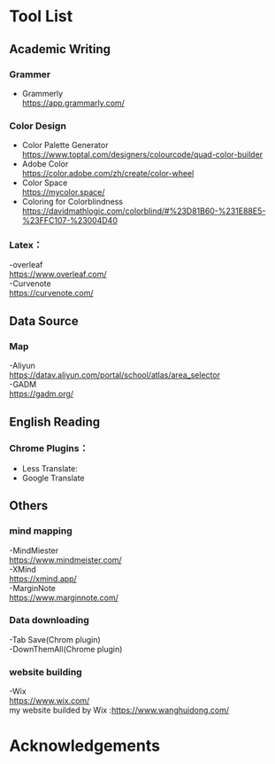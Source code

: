 # Tool List

## Academic Writing
### Grammer
- Grammerly  
  <https://app.grammarly.com/>

### Color Design
- Color Palette Generator   
  <https://www.toptal.com/designers/colourcode/quad-color-builder>  
- Adobe Color        
  <https://color.adobe.com/zh/create/color-wheel>  
- Color Space  
  <https://mycolor.space/>
- Coloring for Colorblindness   
  <https://davidmathlogic.com/colorblind/#%23D81B60-%231E88E5-%23FFC107-%23004D40>
  
### Latex：
-overleaf  
 <https://www.overleaf.com/>   
-Curvenote  
<https://curvenote.com/>  

## Data Source
### Map
-Aliyun   
<https://datav.aliyun.com/portal/school/atlas/area_selector>  
-GADM  
<https://gadm.org/>  

## English Reading
### Chrome Plugins：
- Less Translate:
- Google Translate  

## Others
### mind mapping
-MindMiester  
 <https://www.mindmeister.com/>   
-XMind  
 <https://xmind.app/>  
-MarginNote  
 <https://www.marginnote.com/>  

### Data downloading
-Tab Save(Chrom plugin)   
-DownThemAll(Chrome plugin)   

### website building
-Wix   
 <https://www.wix.com/>  
 my website builded by Wix :<https://www.wanghuidong.com/>  

# Acknowledgements
